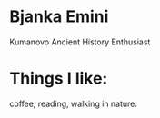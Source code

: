 # Bjanka Emini
Kumanovo
Ancient History Enthusiast
# Things I like:
coffee, reading, walking in nature.
